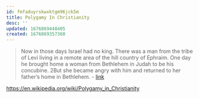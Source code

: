 ```yaml
---
id: fmfaduyrskwxktgm96jck5m
title: Polygamy In Christianity
desc: ''
updated: 1676869448405
created: 1676869357360
---
```


> Now in those days Israel had no king. There was a man from the tribe of Levi living in a remote area of the hill country of Ephraim. One day he brought home a woman from Bethlehem in Judah to be his concubine. 2But she became angry with him and returned to her father’s home in Bethlehem.  - [link](https://www.bible.com/bible/116/JDG.19.NLT)

https://en.wikipedia.org/wiki/Polygamy_in_Christianity